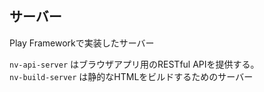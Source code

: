 ## サーバー
Play Frameworkで実装したサーバー

`nv-api-server` はブラウザアプリ用のRESTful APIを提供する。  
`nv-build-server` は静的なHTMLをビルドするためのサーバー
